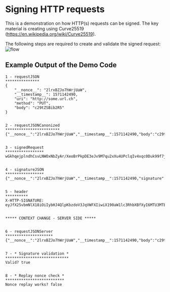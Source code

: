 # Signing HTTP requests
This is a demonstration on how HTTP(s) requests can be signed.
The key material is creating using Curve25519 (https://en.wikipedia.org/wiki/Curve25519).

The following steps are required to create and validate the signed request:
![flow](https://i.imgur.com/UJgsZbo.png)

## Example Output of the Demo Code
```
1 - requestJSON
***************
{
    "__nonce__": "2lrxBZJo7hWrjUaW",
    "__timestamp__": 1571142490,
    "uri": "http://some.url.ch",
    "method": "PUT",
    "body": "c29tZSBib2R5"
}


2 - requestJSONCanonized
************************
{"__nonce__":"2lrxBZJo7hWrjUaW","__timestamp__":1571142490,"body":"c29tZSBib2R5","method":"PUT","uri":"http://some.url.ch"}


3 - signedRequest
*****************
wGkhqejplndhCsvLNWOxNbZyAr/XeoBrPkpDE3eJv9M7qu2xXu4UPclqIv4xqc0Duk99f7jziSM1JvPna6ivBQ==


4 - signatureJSON
*****************
{"__nonce__":"2lrxBZJo7hWrjUaW","__timestamp__":1571142490,"signature":"wGkhqejplndhCsvLNWOxNbZyAr/XeoBrPkpDE3eJv9M7qu2xXu4UPclqIv4xqc0Duk99f7jziSM1JvPna6ivBQ=="}


5 - header
**********
X-HTTP-SIGNATURE: eyJfX25vbmNlX18iOiIybHJ4QlpKbzdoV3JqVWFXIiwiX190aW1lc3RhbXBfXyI6MTU3MTE0MjQ5MCwic2lnbmF0dXJlIjoid0draHFlanBsbmRoQ3N2TE5XT3hOYlp5QXIvWGVvQnJQa3BERTNlSnY5TTdxdTJ4WHU0VVBjbHFJdjR4cWMwRHVrOTlmN2p6aVNNMUp2UG5hNml2QlE9PSJ9


***** CONTEXT CHANGE - SERVER SIDE *****


6 - requestJSONServer
*********************
{"__nonce__":"2lrxBZJo7hWrjUaW","__timestamp__":1571142490,"body":"c29tZSBib2R5","method":"PUT","uri":"http://some.url.ch"}


7 - * Signature validation *
****************************
Valid? true


8 - * Replay nonce check *
**************************
Nonce replay works? false
```
